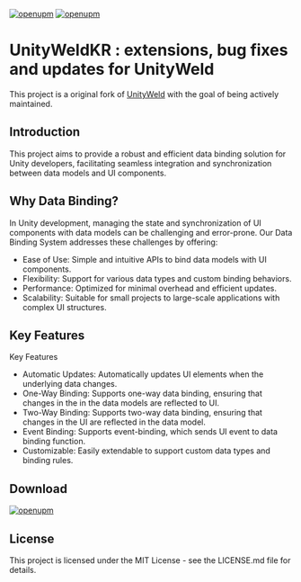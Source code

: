 [![openupm](https://img.shields.io/npm/v/com.clearsky.unityweldkr?label=openupm&registry_uri=https://package.openupm.com)](https://openupm.com/packages/com.clearsky.unityweldkr/)
[![openupm](https://img.shields.io/badge/dynamic/json?color=brightgreen&label=downloads&query=%24.downloads&suffix=%2Fmonth&url=https%3A%2F%2Fpackage.openupm.com%2Fdownloads%2Fpoint%2Flast-month%2Fcom.clearsky.unityweldkr)](https://openupm.com/packages/com.clearsky.unityweldkr/)

# UnityWeldKR : extensions, bug fixes and updates for UnityWeld
This project is a original fork of [UnityWeld]([https://github.com/modesttree/zenject](https://github.com/Real-Serious-Games/Unity-Weld)) with the goal of being actively maintained.

## Introduction
This project aims to provide a robust and efficient data binding solution for Unity developers, facilitating seamless integration and synchronization between data models and UI components.

## Why Data Binding?
In Unity development, managing the state and synchronization of UI components with data models can be challenging and error-prone. Our Data Binding System addresses these challenges by offering:
- Ease of Use: Simple and intuitive APIs to bind data models with UI components.
- Flexibility: Support for various data types and custom binding behaviors.
- Performance: Optimized for minimal overhead and efficient updates.
- Scalability: Suitable for small projects to large-scale applications with complex UI structures.

## Key Features
Key Features
- Automatic Updates: Automatically updates UI elements when the underlying data changes.
- One-Way Binding: Supports one-way data binding, ensuring that changes in the in the data models are reflected to UI.
- Two-Way Binding: Supports two-way data binding, ensuring that changes in the UI are reflected in the data model.
- Event Binding: Supports event-binding, which sends UI event to data binding function.
- Customizable: Easily extendable to support custom data types and binding rules.

## Download
[![openupm](https://img.shields.io/npm/v/com.clearsky.unityweldkr?label=openupm&registry_uri=https://package.openupm.com)](https://openupm.com/packages/com.clearsky.unityweldkr/)

## License
This project is licensed under the MIT License - see the LICENSE.md file for details.
